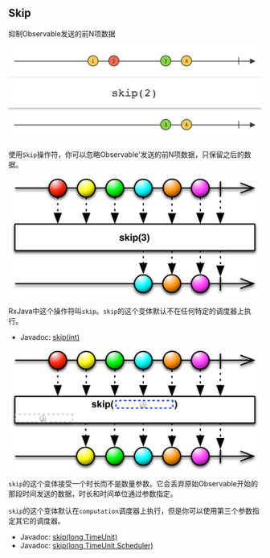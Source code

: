 

## Skip

抑制Observable发送的前N项数据

![skip](../images/operators/skip.c.png)

使用`Skip`操作符，你可以忽略Observable'发送的前N项数据，只保留之后的数据。

![skip](images/operators/skip.png)

RxJava中这个操作符叫`skip`。`skip`的这个变体默认不在任何特定的调度器上执行。

* Javadoc: [skip(int)](http://reactivex.io/RxJava/javadoc/rx/Observable.html#skip(int))

![skip](../images/operators/skip.t.png)

`skip`的这个变体接受一个时长而不是数量参数。它会丢弃原始Observable开始的那段时间发送的数据，时长和时间单位通过参数指定。

`skip`的这个变体默认在`computation`调度器上执行，但是你可以使用第三个参数指定其它的调度器。

* Javadoc: [skip(long,TimeUnit)](http://reactivex.io/RxJava/javadoc/rx/Observable.html#skip(long,%20java.util.concurrent.TimeUnit))
* Javadoc: [skip(long,TimeUnit,Scheduler)](http://reactivex.io/RxJava/javadoc/rx/Observable.html#skip(long,%20java.util.concurrent.TimeUnit,%20rx.Scheduler))


